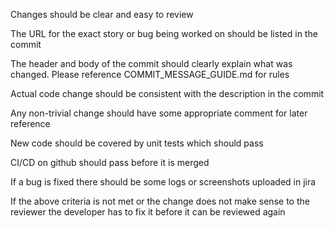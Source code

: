 Changes should be clear and easy to review

The URL for the exact story or bug being worked on should be listed in the commit

The header and body of the commit should clearly explain what was changed. Please reference COMMIT_MESSAGE_GUIDE.md for rules

Actual code change should be consistent with the description in the commit 

Any non-trivial change should have some appropriate comment for later reference

New code should be covered by unit tests which should pass

CI/CD on github should pass before it is merged

If a bug is fixed there should be some logs or screenshots uploaded in jira

If the above criteria is not met or the change does not make sense to the reviewer the developer has to fix it before it can be reviewed again

